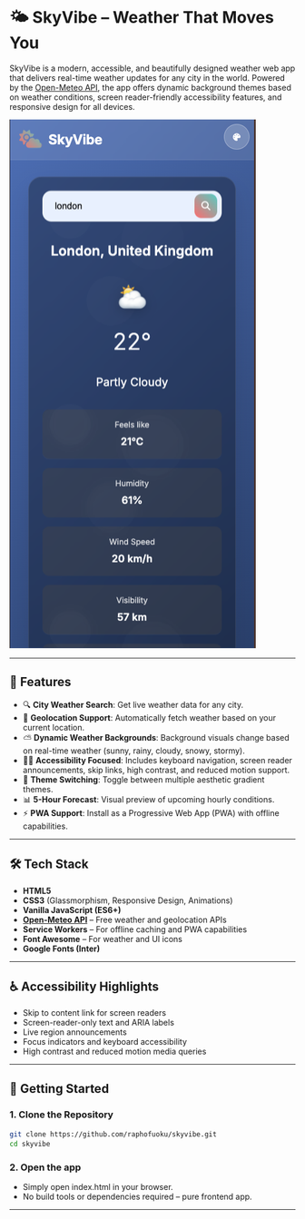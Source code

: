 # 🌤️ SkyVibe – Weather That Moves You

SkyVibe is a modern, accessible, and beautifully designed weather web app that delivers real-time weather updates for any city in the world. Powered by the [Open-Meteo API](https://open-meteo.com/), the app offers dynamic background themes based on weather conditions, screen reader-friendly accessibility features, and responsive design for all devices.

![SkyVibe Screenshot](/img/skyvibe%20screenshot.png)

---

## 🌟 Features

- 🔍 **City Weather Search**: Get live weather data for any city.
- 📍 **Geolocation Support**: Automatically fetch weather based on your current location.
- ⛅ **Dynamic Weather Backgrounds**: Background visuals change based on real-time weather (sunny, rainy, cloudy, snowy, stormy).
- 🧑‍🦯 **Accessibility Focused**: Includes keyboard navigation, screen reader announcements, skip links, high contrast, and reduced motion support.
- 🎨 **Theme Switching**: Toggle between multiple aesthetic gradient themes.
- 📊 **5-Hour Forecast**: Visual preview of upcoming hourly conditions.
- ⚡ **PWA Support**: Install as a Progressive Web App (PWA) with offline capabilities.

---

## 🛠️ Tech Stack

- **HTML5**
- **CSS3** (Glassmorphism, Responsive Design, Animations)
- **Vanilla JavaScript (ES6+)**
- **[Open-Meteo API](https://open-meteo.com/)** – Free weather and geolocation APIs
- **Service Workers** – For offline caching and PWA capabilities
- **Font Awesome** – For weather and UI icons
- **Google Fonts (Inter)**

---

## ♿ Accessibility Highlights

- Skip to content link for screen readers
- Screen-reader-only text and ARIA labels
- Live region announcements
- Focus indicators and keyboard accessibility
- High contrast and reduced motion media queries

---

## 🚀 Getting Started

### 1. Clone the Repository

```bash
git clone https://github.com/raphofuoku/skyvibe.git
cd skyvibe
```

### 2. Open the app

- Simply open index.html in your browser.
- No build tools or dependencies required – pure frontend app.

---
